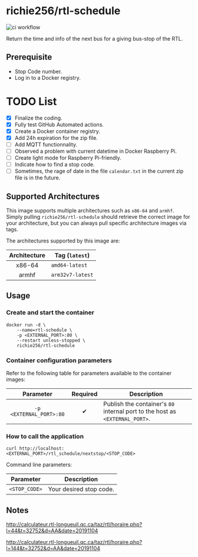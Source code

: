 # richie256/rtl-schedule

![ci workflow](https://github.com/richie256/rtl-schedule/workflows/Docker%20Images%20CI/badge.svg)

Return the time and info of the next bus for a giving bus-stop of the RTL.

## Prerequisite

- Stop Code number.
- Log in to a Docker registry.

# TODO List

- [x] Finalize the coding.
- [x] Fully test GitHub Automated actions.
- [x] Create a Docker container registry.
- [x] Add 24h expiration for the zip file.
- [ ] Add MQTT functionnality.
- [ ] Observed a problem with current datetime in Docker Raspberry Pi.
- [ ] Create light mode for Raspberry Pi-friendly.
- [ ] Indicate how to find a stop code.
- [ ] Sometimes, the rage of date in the file `calendar.txt` in the current zip file is in the future.

## Supported Architectures

This image supports multiple architectures such as `x86-64` and `armhf`. Simply pulling `richie256/rtl-schedule` should retrieve the correct image for your architecture, but you can always pull specific architecture images via tags.

The architectures supported by this image are:

| Architecture | Tag (`latest`) |
| :----: | --- |
| x86-64 | `amd64-latest` |
| armhf | `arm32v7-latest` |

## Usage

### Create and start the container

```
docker run -d \
    --name=rtl-schedule \
    -p <EXTERNAL_PORT>:80 \
    --restart unless-stopped \
    richie256/rtl-schedule
```

### Container configuration parameters

Refer to the following table for parameters available to the container images:

| Parameter | Required | Description |
| :----: | --- | --- |
| `-p <EXTERNAL_PORT>:80` | <div align="center">✔</div> | Publish the container's `80` internal port to the host as `<EXTERNAL_PORT>`. |


### How to call the application

`curl http://localhost:<EXTERNAL_PORT>/rtl_schedule/nextstop/<STOP_CODE>`

Command line parameters:

| Parameter | Description |
| :----: | --- |
| `<STOP_CODE>` | Your desired stop code.


## Notes

http://calculateur.rtl-longueuil.qc.ca/taz/rtl/horaire.php?l=44&t=32752&d=AA&date=20191104

http://calculateur.rtl-longueuil.qc.ca/taz/rtl/horaire.php?l=144&t=32752&d=AA&date=20191104

